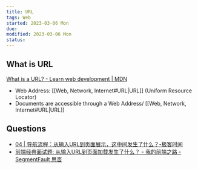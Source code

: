 ```yaml
---
title: URL
tags: Web
started: 2023-03-06 Mon
due:
modified: 2023-03-06 Mon
status:
---
```

## What is URL
[What is a URL? - Learn web development | MDN](https://developer.mozilla.org/en-US/docs/Learn/Common_questions/What_is_a_URL)
- Web Address: [[Web, Network, Internet#URL|URL]] (Uniform Resource Locator)
- Documents are accessible through a Web Address/ [[Web, Network, Internet#URL|URL]]
## Questions
- [04 | 导航流程：从输入URL到页面展示，这中间发生了什么？-极客时间](https://time.geekbang.org/column/article/117637)
- [前端经典面试题: 从输入URL到页面加载发生了什么？ - 我的前端之路 - SegmentFault 思否](https://segmentfault.com/a/1190000006879700)